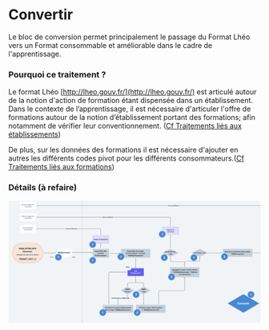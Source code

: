 # Convertir

Le bloc de conversion permet principalement le passage du Format Lhéo vers un Format consommable et améliorable dans le cadre de l'apprentissage. 

### Pourquoi ce traitement  ?

Le format Lhéo [http://lheo.gouv.fr/](http://lheo.gouv.fr/) est articulé autour de la notion d'action de formation étant dispensée dans un établissement.   
Dans le contexte de l’apprentissage, il est nécessaire d'articuler l'offre de formations autour de la notion d’établissement portant des formations; afin notamment de vérifier leur conventionnement. \([Cf Traitements liés aux établissements](../../traitements-scripts/etablissements.md)\)

De plus, sur les données des formations il est nécessaire d'ajouter en autres  les différents codes pivot pour les différents consommateurs.\([Cf Traitements liés aux formations](../../traitements-scripts/traitements-lies-aux-formations.md)\)

### Détails \(à refaire\)

![](../../.gitbook/assets/s10.png)



